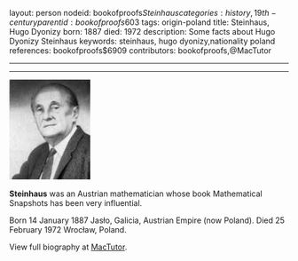 layout: person
nodeid: bookofproofs$Steinhaus
categories: history,19th-century
parentid: bookofproofs$603
tags: origin-poland
title: Steinhaus, Hugo Dyonizy
born: 1887
died: 1972
description: Some facts about Hugo Dyonizy Steinhaus
keywords: steinhaus, hugo dyonizy,nationality poland
references: bookofproofs$6909
contributors: bookofproofs,@MacTutor

---


---

![Steinhaus.jpg](https://github.com/bookofproofs/bookofproofs.github.io/blob/main/_sources/_assets/images/portraits/Steinhaus.jpg?raw=true)

**Steinhaus** was an Austrian mathematician whose book Mathematical Snapshots has been very influential.

Born 14 January 1887 Jasło, Galicia, Austrian Empire (now Poland). Died 25 February 1972 Wrocław, Poland.


View full biography at [MacTutor](https://mathshistory.st-andrews.ac.uk/Biographies/Steinhaus/).